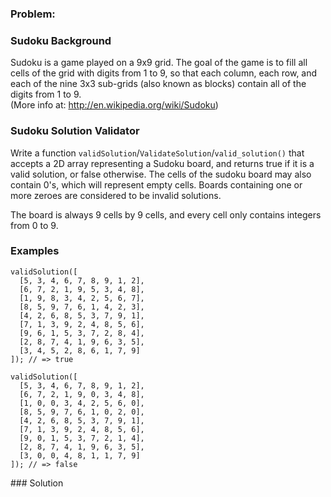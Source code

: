 ### Problem:
<h3 id="sudoku-background">Sudoku Background</h3>
<p>Sudoku is a game played on a 9x9 grid. The goal of the game is to fill all cells of the grid with digits from 1 to 9, so that each column, each row, and each of the nine 3x3 sub-grids (also known as blocks) contain all of the digits from 1 to 9. <br>
(More info at: <a href="http://en.wikipedia.org/wiki/Sudoku" target="_blank">http://en.wikipedia.org/wiki/Sudoku</a>)</p>
<h3 id="sudoku-solution-validator">Sudoku Solution Validator</h3>
<p>Write a function <code>validSolution</code>/<code>ValidateSolution</code>/<code>valid_solution()</code> that accepts a 2D array representing a Sudoku board, and returns true if it is a valid solution, or false otherwise. The cells of the sudoku board may also contain 0&apos;s, which will represent empty cells. Boards containing one or more zeroes are considered to be invalid solutions.</p>
<p>The board is always 9 cells by 9 cells, and every cell only contains integers from 0 to 9.</p>
<h3 id="examples">Examples</h3>
<pre><code>validSolution([
  [5, 3, 4, 6, 7, 8, 9, 1, 2],
  [6, 7, 2, 1, 9, 5, 3, 4, 8],
  [1, 9, 8, 3, 4, 2, 5, 6, 7],
  [8, 5, 9, 7, 6, 1, 4, 2, 3],
  [4, 2, 6, 8, 5, 3, 7, 9, 1],
  [7, 1, 3, 9, 2, 4, 8, 5, 6],
  [9, 6, 1, 5, 3, 7, 2, 8, 4],
  [2, 8, 7, 4, 1, 9, 6, 3, 5],
  [3, 4, 5, 2, 8, 6, 1, 7, 9]
]); // =&gt; true</code></pre><pre><code>validSolution([
  [5, 3, 4, 6, 7, 8, 9, 1, 2], 
  [6, 7, 2, 1, 9, 0, 3, 4, 8],
  [1, 0, 0, 3, 4, 2, 5, 6, 0],
  [8, 5, 9, 7, 6, 1, 0, 2, 0],
  [4, 2, 6, 8, 5, 3, 7, 9, 1],
  [7, 1, 3, 9, 2, 4, 8, 5, 6],
  [9, 0, 1, 5, 3, 7, 2, 1, 4],
  [2, 8, 7, 4, 1, 9, 6, 3, 5],
  [3, 0, 0, 4, 8, 1, 1, 7, 9]
]); // =&gt; false</code></pre>
### Solution